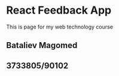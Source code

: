 # React Feedback App

This is page for my web technology course 

## Bataliev Magomed  ##
## 3733805/90102 ##
